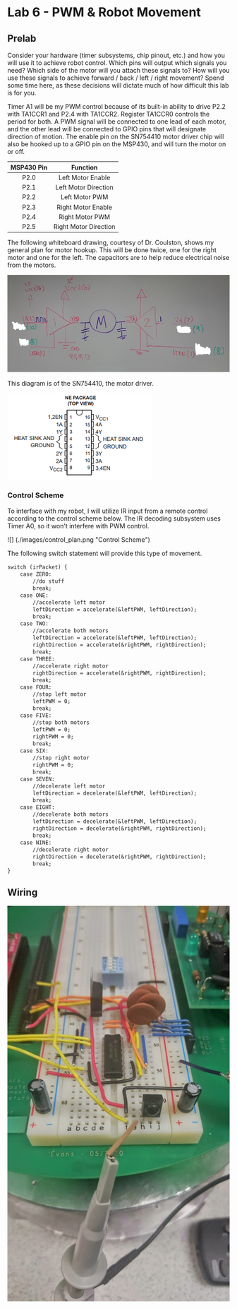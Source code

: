 Lab 6 - PWM & Robot Movement
===

Prelab
---

Consider your hardware (timer subsystems, chip pinout, etc.) and how you will use it to achieve robot control. Which pins will output which signals you need? Which side of the motor will you attach these signals to? How will you use these signals to achieve forward / back / left / right movement? Spend some time here, as these decisions will dictate much of how difficult this lab is for you.

Timer A1 will be my PWM control because of its built-in ability to drive P2.2 with TA1CCR1 and P2.4 with TA1CCR2. Register TA1CCR0 controls the period for both. A PWM signal will be connected to one lead of each motor, and the other lead will be connected to GPIO pins that will designate direction of motion. The enable pin on the SN754410 motor driver chip will also be hooked up to a GPIO pin on the MSP430, and will turn the motor on or off.

| MSP430 Pin |        Function       |
|:----------:|:---------------------:|
|    P2.0    |   Left Motor Enable   |
|    P2.1    |  Left Motor Direction |
|    P2.2    |     Left Motor PWM    |
|    P2.3    |   Right Motor Enable  |
|    P2.4    |    Right Motor PWM    |
|    P2.5    | Right Motor Direction |

The following whiteboard drawing, courtesy of Dr. Coulston, shows my general plan for motor hookup. This will be done twice, one for the right motor and one for the left. The capacitors are to help reduce electrical noise from the motors.

![](./images/motor_driver_plan.png "Motor Driver Plan")

This diagram is of the SN754410, the motor driver.

![](./images/motor_driver_pin_diagram.png "Motor Driver Schematic")

### Control Scheme

To interface with my robot, I will utilize IR input from a remote control according to the control scheme below. The IR decoding subsystem uses Timer A0, so it won't interfere with PWM control.

![] (./images/control_plan.png "Control Scheme")

The following switch statement will provide this type of movement.
```
switch (irPacket) {
	case ZERO:
		//do stuff
		break;
	case ONE:
		//accelerate left motor
		leftDirection = accelerate(&leftPWM, leftDirection);
		break;
	case TWO:
		//accelerate both motors
		leftDirection = accelerate(&leftPWM, leftDirection);
		rightDirection = accelerate(&rightPWM, rightDirection);
		break;
	case THREE:
		//accelerate right motor
		rightDirection = accelerate(&rightPWM, rightDirection);
		break;
	case FOUR:
		//stop left motor
		leftPWM = 0;
		break;
	case FIVE:
		//stop both motors
		leftPWM = 0;
		rightPWM = 0;
		break;
	case SIX:
		//stop right motor
		rightPWM = 0;
		break;
	case SEVEN:
		//decelerate left motor
		leftDirection = decelerate(&leftPWM, leftDirection);
		break;
	case EIGHT:
		//decelerate both motors
		leftDirection = decelerate(&leftPWM, leftDirection);
		rightDirection = decelerate(&rightPWM, rightDirection);
		break;
	case NINE:
		//decelerate right motor
		rightDirection = decelerate(&rightPWM, rightDirection);
		break;
}
```

Wiring
---

![](./images/wiring.jpg "Wiring")